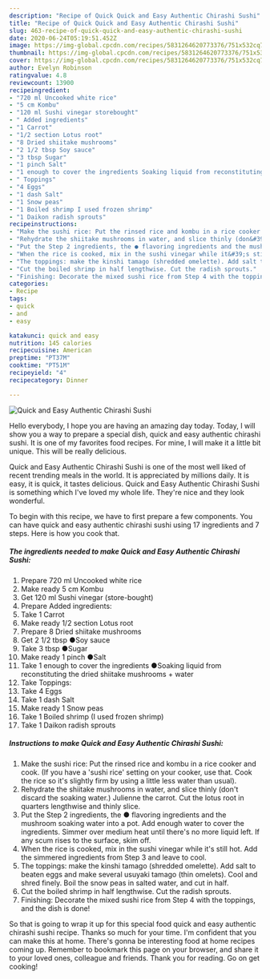 ```yaml
---
description: "Recipe of Quick Quick and Easy Authentic Chirashi Sushi"
title: "Recipe of Quick Quick and Easy Authentic Chirashi Sushi"
slug: 463-recipe-of-quick-quick-and-easy-authentic-chirashi-sushi
date: 2020-06-24T05:19:51.452Z
image: https://img-global.cpcdn.com/recipes/5831264620773376/751x532cq70/quick-and-easy-authentic-chirashi-sushi-recipe-main-photo.jpg
thumbnail: https://img-global.cpcdn.com/recipes/5831264620773376/751x532cq70/quick-and-easy-authentic-chirashi-sushi-recipe-main-photo.jpg
cover: https://img-global.cpcdn.com/recipes/5831264620773376/751x532cq70/quick-and-easy-authentic-chirashi-sushi-recipe-main-photo.jpg
author: Evelyn Robinson
ratingvalue: 4.8
reviewcount: 13900
recipeingredient:
- "720 ml Uncooked white rice"
- "5 cm Kombu"
- "120 ml Sushi vinegar storebought"
- " Added ingredients"
- "1 Carrot"
- "1/2 section Lotus root"
- "8 Dried shiitake mushrooms"
- "2 1/2 tbsp Soy sauce"
- "3 tbsp Sugar"
- "1 pinch Salt"
- "1 enough to cover the ingredients Soaking liquid from reconstituting the dried shiitake mushrooms  water"
- " Toppings"
- "4 Eggs"
- "1 dash Salt"
- "1 Snow peas"
- "1 Boiled shrimp I used frozen shrimp"
- "1 Daikon radish sprouts"
recipeinstructions:
- "Make the sushi rice: Put the rinsed rice and kombu in a rice cooker and cook. (If you have a &#39;sushi rice&#39; setting on your cooker, use that. Cook the rice so it&#39;s slightly firm by using a little less water than usual)."
- "Rehydrate the shiitake mushrooms in water, and slice thinly (don&#39;t discard the soaking water.) Julienne the carrot. Cut the lotus root in quarters lengthwise and thinly slice."
- "Put the Step 2 ingredients, the ● flavoring ingredients and the mushroom soaking water into a pot. Add enough water to cover the ingredients. Simmer over medium heat until there&#39;s no more liquid left. If any scum rises to the surface, skim off."
- "When the rice is cooked, mix in the sushi vinegar while it&#39;s still hot. Add the simmered ingredients from Step 3 and leave to cool."
- "The toppings: make the kinshi tamago (shredded omelette). Add salt to beaten eggs and make several usuyaki tamago (thin omelets). Cool and shred finely.  Boil the snow peas in salted water, and cut in half."
- "Cut the boiled shrimp in half lengthwise. Cut the radish sprouts."
- "Finishing: Decorate the mixed sushi rice from Step 4 with the toppings, and the dish is done!"
categories:
- Recipe
tags:
- quick
- and
- easy

katakunci: quick and easy 
nutrition: 145 calories
recipecuisine: American
preptime: "PT37M"
cooktime: "PT51M"
recipeyield: "4"
recipecategory: Dinner

---
```



![Quick and Easy Authentic Chirashi Sushi](https://img-global.cpcdn.com/recipes/5831264620773376/751x532cq70/quick-and-easy-authentic-chirashi-sushi-recipe-main-photo.jpg)

Hello everybody, I hope you are having an amazing day today. Today, I will show you a way to prepare a special dish, quick and easy authentic chirashi sushi. It is one of my favorites food recipes. For mine, I will make it a little bit unique. This will be really delicious.

Quick and Easy Authentic Chirashi Sushi is one of the most well liked of recent trending meals in the world. It is appreciated by millions daily. It is easy, it is quick, it tastes delicious. Quick and Easy Authentic Chirashi Sushi is something which I've loved my whole life. They're nice and they look wonderful.




To begin with this recipe, we have to first prepare a few components. You can have quick and easy authentic chirashi sushi using 17 ingredients and 7 steps. Here is how you cook that.

<!--inarticleads1-->

##### The ingredients needed to make Quick and Easy Authentic Chirashi Sushi:

1. Prepare 720 ml Uncooked white rice
1. Make ready 5 cm Kombu
1. Get 120 ml Sushi vinegar (store-bought)
1. Prepare  Added ingredients:
1. Take 1 Carrot
1. Make ready 1/2 section Lotus root
1. Prepare 8 Dried shiitake mushrooms
1. Get 2 1/2 tbsp ●Soy sauce
1. Take 3 tbsp ●Sugar
1. Make ready 1 pinch ●Salt
1. Take 1 enough to cover the ingredients ●Soaking liquid from reconstituting the dried shiitake mushrooms + water
1. Take  Toppings:
1. Take 4 Eggs
1. Take 1 dash Salt
1. Make ready 1 Snow peas
1. Take 1 Boiled shrimp (I used frozen shrimp)
1. Take 1 Daikon radish sprouts




<!--inarticleads2-->

##### Instructions to make Quick and Easy Authentic Chirashi Sushi:

1. Make the sushi rice: Put the rinsed rice and kombu in a rice cooker and cook. (If you have a &#39;sushi rice&#39; setting on your cooker, use that. Cook the rice so it&#39;s slightly firm by using a little less water than usual).
1. Rehydrate the shiitake mushrooms in water, and slice thinly (don&#39;t discard the soaking water.) Julienne the carrot. Cut the lotus root in quarters lengthwise and thinly slice.
1. Put the Step 2 ingredients, the ● flavoring ingredients and the mushroom soaking water into a pot. Add enough water to cover the ingredients. Simmer over medium heat until there&#39;s no more liquid left. If any scum rises to the surface, skim off.
1. When the rice is cooked, mix in the sushi vinegar while it&#39;s still hot. Add the simmered ingredients from Step 3 and leave to cool.
1. The toppings: make the kinshi tamago (shredded omelette). Add salt to beaten eggs and make several usuyaki tamago (thin omelets). Cool and shred finely.  Boil the snow peas in salted water, and cut in half.
1. Cut the boiled shrimp in half lengthwise. Cut the radish sprouts.
1. Finishing: Decorate the mixed sushi rice from Step 4 with the toppings, and the dish is done!




So that is going to wrap it up for this special food quick and easy authentic chirashi sushi recipe. Thanks so much for your time. I'm confident that you can make this at home. There's gonna be interesting food at home recipes coming up. Remember to bookmark this page on your browser, and share it to your loved ones, colleague and friends. Thank you for reading. Go on get cooking!
